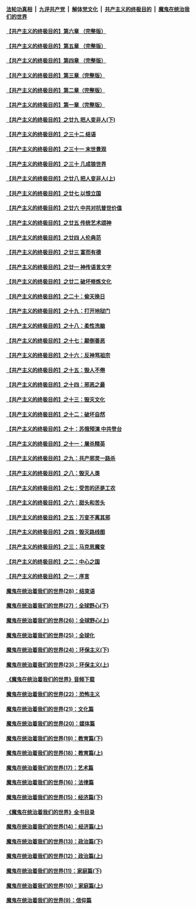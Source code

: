 ####  [法轮功真相](../../../../basic/blob/master/README.md?t=08282213) &nbsp;|&nbsp; [九评共产党](../../../../9ping.md/blob/master/README.md?t=08282213) &nbsp;|&nbsp; [解体党文化](../../../../jtdwh.md/blob/master/README.md?t=08282213)  &nbsp;|&nbsp; [共产主义的终极目的](../../../../gczydzjmd.md/blob/master/README.md?t=08282213) &nbsp;|&nbsp; [魔鬼在统治我们的世界](../../../../mgztzwmdsj.md/blob/master/README.md?t=08282213) 

#### [【共产主义的终极目的】第六章 （完整版）](../pages/nsc422/n11428913.md?t=08282213) 

#### [【共产主义的终极目的】第五章 （完整版）](../pages/nsc422/n11428912.md?t=08282213) 

#### [【共产主义的终极目的】第四章 （完整版）](../pages/nsc422/n11428907.md?t=08282213) 

#### [【共产主义的终极目的】第三章（完整版）](../pages/nsc422/n11428848.md?t=08282213) 

#### [【共产主义的终极目的】第二章（完整版）](../pages/nsc422/n11428831.md?t=08282213) 

#### [【共产主义的终极目的】第一章（完整版）](../pages/nsc422/n11417651.md?t=08282213) 

#### [【共产主义的终极目的】之廿九 把人变非人(下)](../pages/nsc422/n11344140.md?t=08282213) 

#### [【共产主义的终极目的】之三十二 结语](../pages/nsc422/n11360535.md?t=08282213) 

#### [【共产主义的终极目的】之三十一 末世景观](../pages/nsc422/n11351129.md?t=08282213) 

#### [【共产主义的终极目的】之三十 几成狼世界](../pages/nsc422/n11348280.md?t=08282213) 

#### [【共产主义的终极目的】之廿八 把人变非人(上)](../pages/nsc422/n11340492.md?t=08282213) 

#### [【共产主义的终极目的】之廿七 以恨立国](../pages/nsc422/n11336944.md?t=08282213) 

#### [【共产主义的终极目的】之廿六 中共对抗普世价值](../pages/nsc422/n11324785.md?t=08282213) 

#### [【共产主义的终极目的】之廿五 传统艺术颂神](../pages/nsc422/n11296396.md?t=08282213) 

#### [【共产主义的终极目的】之廿四 人伦典范](../pages/nsc422/n11296397.md?t=08282213) 

#### [【共产主义的终极目的】之廿三 富而有德](../pages/nsc422/n11283598.md?t=08282213) 

#### [【共产主义的终极目的】之廿一 神传语言文字](../pages/nsc422/n11263265.md?t=08282213) 

#### [【共产主义的终极目的】之廿二 破坏修炼文化](../pages/nsc422/n11245728.md?t=08282213) 

#### [【共产主义的终极目的】之二十：偷天换日](../pages/nsc422/n11238846.md?t=08282213) 

#### [【共产主义的终极目的】之十九：打开地狱门](../pages/nsc422/n11206376.md?t=08282213) 

#### [【共产主义的终极目的】之十八：柔性洗脑](../pages/nsc422/n11199994.md?t=08282213) 

#### [【共产主义的终极目的】之十七：颠倒善恶](../pages/nsc422/n11179782.md?t=08282213) 

#### [【共产主义的终极目的】之十六：反神骂祖宗](../pages/nsc422/n11166798.md?t=08282213) 

#### [【共产主义的终极目的】之十五：毁人不倦](../pages/nsc422/n11166792.md?t=08282213) 

#### [【共产主义的终极目的】之十四：邪恶之最](../pages/nsc422/n11150249.md?t=08282213) 

#### [【共产主义的终极目的】之十三：毁灭文化](../pages/nsc422/n11135227.md?t=08282213) 

#### [【共产主义的终极目的】之十二：破坏自然](../pages/nsc422/n11135214.md?t=08282213) 

#### [【共产主义的终极目的】之十：苏俄预演 中共登台](../pages/nsc422/n11118424.md?t=08282213) 

#### [【共产主义的终极目的】之十一：屠杀精英](../pages/nsc422/n11118442.md?t=08282213) 

#### [【共产主义的终极目的】之九：共产邪灵一路杀](../pages/nsc422/n11114139.md?t=08282213) 

#### [【共产主义的终极目的】之八：毁灭人类](../pages/nsc422/n11108503.md?t=08282213) 

#### [【共产主义的终极目的】之七：受苦的还是工农](../pages/nsc422/n11101809.md?t=08282213) 

#### [【共产主义的终极目的】之六：甜头和苦头](../pages/nsc422/n11096971.md?t=08282213) 

#### [【共产主义的终极目的】之五：万变不离其邪](../pages/nsc422/n11091285.md?t=08282213) 

#### [【共产主义的终极目的】之四：毁灭路线图](../pages/nsc422/n11086284.md?t=08282213) 

#### [【共产主义的终极目的】之三：马克思魔变](../pages/nsc422/n11061941.md?t=08282213) 

#### [【共产主义的终极目的】之二：中心之国](../pages/nsc422/n11047728.md?t=08282213) 

#### [【共产主义的终极目的】之一：序言](../pages/nsc422/n11086077.md?t=08282213) 

#### [魔鬼在统治着我们的世界(28)：结束语](../pages/nsc422/n10936246.md?t=08282213) 

#### [魔鬼在统治着我们的世界(27)：全球野心(下)](../pages/nsc422/n10928319.md?t=08282213) 

#### [魔鬼在统治着我们的世界(26)：全球野心(上)](../pages/nsc422/n10900318.md?t=08282213) 

#### [魔鬼在统治着我们的世界(25)：全球化](../pages/nsc422/n10788205.md?t=08282213) 

#### [魔鬼在统治着我们的世界(24)：环保主义(下)](../pages/nsc422/n10695307.md?t=08282213) 

#### [魔鬼在统治着我们的世界(23)：环保主义(上)](../pages/nsc422/n10688613.md?t=08282213) 

#### [《魔鬼在统治着我们的世界》音频下载](../pages/nsc422/n10635553.md?t=08282213) 

#### [魔鬼在统治着我们的世界(22)：恐怖主义](../pages/nsc422/n10614727.md?t=08282213) 

#### [魔鬼在统治着我们的世界(21)：文化篇](../pages/nsc422/n10597706.md?t=08282213) 

#### [魔鬼在统治着我们的世界(20)：媒体篇](../pages/nsc422/n10586579.md?t=08282213) 

#### [魔鬼在统治着我们的世界(19)：教育篇(下)](../pages/nsc422/n10564808.md?t=08282213) 

#### [魔鬼在统治着我们的世界(18)：教育篇(上)](../pages/nsc422/n10526970.md?t=08282213) 

#### [魔鬼在统治着我们的世界(17)：艺术篇](../pages/nsc422/n10499093.md?t=08282213) 

#### [魔鬼在统治着我们的世界(16)：法律篇](../pages/nsc422/n10485969.md?t=08282213) 

#### [魔鬼在统治着我们的世界(15)：经济篇(下)](../pages/nsc422/n10469975.md?t=08282213) 

#### [《魔鬼在统治着我们的世界》全书目录](../pages/nsc422/n10464261.md?t=08282213) 

#### [魔鬼在统治着我们的世界(14)：经济篇(上)](../pages/nsc422/n10457370.md?t=08282213) 

#### [魔鬼在统治着我们的世界(13)：政治篇(下)](../pages/nsc422/n10448270.md?t=08282213) 

#### [魔鬼在统治着我们的世界(12)：政治篇(上)](../pages/nsc422/n10444576.md?t=08282213) 

#### [魔鬼在统治着我们的世界(11)：家庭篇(下)](../pages/nsc422/n10440961.md?t=08282213) 

#### [魔鬼在统治着我们的世界(10)：家庭篇(上)](../pages/nsc422/n10435448.md?t=08282213) 

#### [魔鬼在统治着我们的世界(9)：信仰篇](../pages/nsc422/n10432159.md?t=08282213) 

